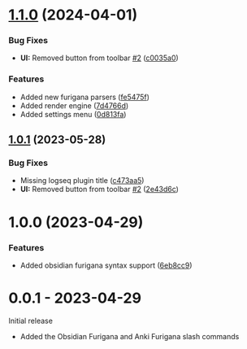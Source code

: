 # [1.1.0](https://github.com/daviddavo/logseq-furigana/compare/v1.0.1...v1.1.0) (2024-04-01)


### Bug Fixes

* **UI:** Removed button from toolbar [#2](https://github.com/daviddavo/logseq-furigana/issues/2) ([c0035a0](https://github.com/daviddavo/logseq-furigana/commit/c0035a0ff527c75606beaf43fb50a5a8f828da14))


### Features

* Added new furigana parsers ([fe5475f](https://github.com/daviddavo/logseq-furigana/commit/fe5475f0337982a435fcdb22fb4ca944cb086983))
* Added render engine ([7d4766d](https://github.com/daviddavo/logseq-furigana/commit/7d4766d8bd3d5ef300c045edc83bf307eba46345))
* Added settings menu ([0d813fa](https://github.com/daviddavo/logseq-furigana/commit/0d813fabfe4cbb83ff8b5adc1044050cfa57f425))

## [1.0.1](https://github.com/daviddavo/logseq-furigana/compare/v1.0.0...v1.0.1) (2023-05-28)


### Bug Fixes

* Missing logseq plugin title ([c473aa5](https://github.com/daviddavo/logseq-furigana/commit/c473aa59145a1acd0d05b4c60c301a3a2f990f51))
* **UI:** Removed button from toolbar [#2](https://github.com/daviddavo/logseq-furigana/issues/2) ([2e43d6c](https://github.com/daviddavo/logseq-furigana/commit/2e43d6c5212cfa92803a1da3e63f7508cb38a690))

# 1.0.0 (2023-04-29)


### Features

* Added obsidian furigana syntax support ([6eb8cc9](https://github.com/daviddavo/logseq-furigana/commit/6eb8cc9eedcdab79996db760394af9a990e3cf69))

# 0.0.1 - 2023-04-29
Initial release
- Added the Obsidian Furigana and Anki Furigana slash commands
